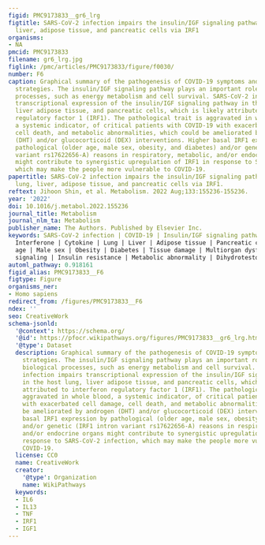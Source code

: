 ```yaml
---
figid: PMC9173833__gr6_lrg
figtitle: SARS-CoV-2 infection impairs the insulin/IGF signaling pathway in the lung,
  liver, adipose tissue, and pancreatic cells via IRF1
organisms:
- NA
pmcid: PMC9173833
filename: gr6_lrg.jpg
figlink: /pmc/articles/PMC9173833/figure/f0030/
number: F6
caption: Graphical summary of the pathogenesis of COVID-19 symptoms and therapeutic
  strategies. The insulin/IGF signaling pathway plays an important role in many biological
  processes, such as energy metabolism and cell survival. SARS-CoV-2 infection impairs
  transcriptional expression of the insulin/IGF signaling pathway in the host lung,
  liver adipose tissue, and pancreatic cells, which is likely attributed to interferon
  regulatory factor 1 (IRF1). The pathological trait is aggravated in whole blood,
  a systemic indicator, of critical patients with COVID-19 with exacerbated cell damage,
  cell death, and metabolic abnormalities, which could be ameliorated by androgen
  (DHT) and/or glucocorticoid (DEX) interventions. Higher basal IRF1 expression by
  pathological (older age, male sex, obesity, and diabetes) and/or genetic (IRF1 intron
  variant rs17622656-A) reasons in respiratory, metabolic, and/or endocrine organs
  might contribute to synergistic upregulation of IRF1 in response to SARS-CoV-2 infection,
  which may make the people more vulnerable to COVID-19.
papertitle: SARS-CoV-2 infection impairs the insulin/IGF signaling pathway in the
  lung, liver, adipose tissue, and pancreatic cells via IRF1.
reftext: Jihoon Shin, et al. Metabolism. 2022 Aug;133:155236-155236.
year: '2022'
doi: 10.1016/j.metabol.2022.155236
journal_title: Metabolism
journal_nlm_ta: Metabolism
publisher_name: The Authors. Published by Elsevier Inc.
keywords: SARS-CoV-2 infection | COVID-19 | Insulin/IGF signaling pathway | IRF1 |
  Interferone | Cytokine | Lung | Liver | Adipose tissue | Pancreatic cell | Older
  age | Male sex | Obesity | Diabetes | Tissue damage | Multiorgan dysfunction | Insulin
  signaling | Insulin resistance | Metabolic abnormality | Dihydrotestosterone | Dexamethasone
automl_pathway: 0.918161
figid_alias: PMC9173833__F6
figtype: Figure
organisms_ner:
- Homo sapiens
redirect_from: /figures/PMC9173833__F6
ndex: ''
seo: CreativeWork
schema-jsonld:
  '@context': https://schema.org/
  '@id': https://pfocr.wikipathways.org/figures/PMC9173833__gr6_lrg.html
  '@type': Dataset
  description: Graphical summary of the pathogenesis of COVID-19 symptoms and therapeutic
    strategies. The insulin/IGF signaling pathway plays an important role in many
    biological processes, such as energy metabolism and cell survival. SARS-CoV-2
    infection impairs transcriptional expression of the insulin/IGF signaling pathway
    in the host lung, liver adipose tissue, and pancreatic cells, which is likely
    attributed to interferon regulatory factor 1 (IRF1). The pathological trait is
    aggravated in whole blood, a systemic indicator, of critical patients with COVID-19
    with exacerbated cell damage, cell death, and metabolic abnormalities, which could
    be ameliorated by androgen (DHT) and/or glucocorticoid (DEX) interventions. Higher
    basal IRF1 expression by pathological (older age, male sex, obesity, and diabetes)
    and/or genetic (IRF1 intron variant rs17622656-A) reasons in respiratory, metabolic,
    and/or endocrine organs might contribute to synergistic upregulation of IRF1 in
    response to SARS-CoV-2 infection, which may make the people more vulnerable to
    COVID-19.
  license: CC0
  name: CreativeWork
  creator:
    '@type': Organization
    name: WikiPathways
  keywords:
  - IL6
  - IL13
  - TNF
  - IRF1
  - IGF1
---
```

